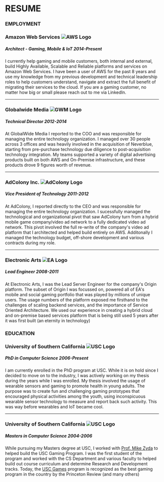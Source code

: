 # RESUME 

### **EMPLOYMENT**
### Amazon Web Services ![AWS Logo](../img/aws-logo.jpg)
##### **Architect - Gaming, Mobile & IoT**                  2014-Present

I currently help gaming and mobile customers, both internal and external, build Highly Available, Scalable and Reliable platforms and services on Amazon Web Services. I have been a user of AWS for the past 8 years and use my knowledge from my previous development and technical leadership roles to help customers understand, navigate and extract the full benefit of migrating their services to the cloud. If you are a gaming customer, no matter how big or small please reach out to me via LinkedIn.


***
### Globalwide Media ![GWM Logo](../img/gwm-logo.png)
##### **Technical Director**                                2012-2014

At GlobalWide Media I reported to the COO and was responsible for managing the entire technology organization. I managed over 30 people across 3 offices and was heavily involved in the acquisition of Neverblue, starting from pre-purchase technology due diligence to post-acquisition technology integration. My teams supported a variety of digital advertising products built on both AWS and On-Premise infrastructure, and these products drove 9 figures worth of revenue.


***
### AdColony Inc. ![AdColony Logo](../img/adcolony-logo.png)
##### **Vice President of Technology**                      2011-2012

At AdColony, I reported directly to the CEO and was responsible for managing the entire technology organization. I sucessfully managed the technological and organizational pivot that saw AdColony turn from a hybrid mobile game company/video ad network to a fully dedicated video ad network. This pivot involved the full re-write of the company's video ad platform that I architected and helped build entirely on AWS. Additonally I managed the technology budget, off-shore development and various contracts during my role.


***
### Electronic Arts ![EA Logo](../img/ea-logo.png)
##### **Lead Engineer**                                     2008-2011

At Electronic Arts, I was the Lead Server Engineer for the company's Origin platform. The subset of Origin I was focussed on, powered all of EA's mobile and social gaming portfolio that was played by millions of unique users. The usage numbers of the platform exposed me firsthand to the challenges of scaling backend services, and the importance of Service Oriented Architecture. We used our experience in creating a hybrid cloud and on-premise based services platform that is being still used 5 years after it was first built (an eternity in technology)

### **EDUCATION**
### University of Southern California ![USC Logo](../img/usc.jpg)
##### **PhD in Computer Science**                  2006-Present

I am currently enrolled in the PhD program at USC. While it is on hold since I decided to move on to the industry, I was actively working on my thesis during the years while I was enrolled. My thesis involved the usage of wearable sensors and gaming to promote health in young adults. The purpose was to create fun and challenging gaming prototypes that encouraged physical activities among the youth, using inconspicuous wearable sensor technology to measure and report back such activity. This was way before wearables and IoT became cool.


***
### University of Southern California ![USC Logo](../img/usc.jpg)
##### **Masters in Computer Science**                  2004-2006

While pursuing my Masters degree at USC, I worked with [Prof. Mike Zyda](http://gamepipe.usc.edu/~zyda/) to helped build the USC Gaming Program. I was the first student of the program and worked with the CS Department and various faculty to helped build out course curriculum and determine Research and Development tracks. Today, the [USC Games](http://games.usc.edu/) program is recognized as the best gaming program in the country by the Princeton Review (and many others)